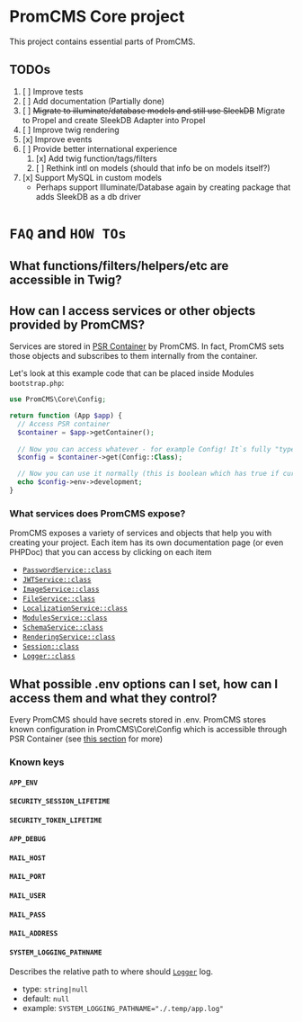 # PromCMS Core project

This project contains essential parts of PromCMS.

## TODOs

1. [ ] Improve tests
1. [ ] Add documentation (Partially done)
1. [ ] ~~Migrate to illuminate/database models and still use SleekDB~~ Migrate to Propel and create SleekDB Adapter into Propel
1. [ ] Improve twig rendering
1. [x] Improve events
1. [ ] Provide better international experience
    1. [x] Add twig function/tags/filters
    1. [ ] Rethink intl on models (should that info be on models itself?)
1. [x] Support MySQL in custom models 
    * Perhaps support Illuminate/Database again by creating package that adds SleekDB as a db driver

# `FAQ` and `HOW TOs`

## What functions/filters/helpers/etc are accessible in Twig?

## How can I access services or other objects provided by PromCMS?

Services are stored in [PSR Container](https://www.php-fig.org/psr/psr-11/) by PromCMS. In fact, PromCMS sets those objects and subscribes to them internally from the container.

Let's look at this example code that can be placed inside Modules `bootstrap.php`: 
```php
use PromCMS\Core\Config;

return function (App $app) {
  // Access PSR container
  $container = $app->getContainer();
  
  // Now you can access whatever - for example Config! It`s fully "type-safe" ;)
  $config = $container->get(Config::Class);

  // Now you can use it normally (this is boolean which has true if current .env does not have environment specified or has development value)
  echo $config->env->development;
}
```

### What services does PromCMS expose?

PromCMS exposes a variety of services and objects that help you with creating your project. Each item has its own documentation page (or even PHPDoc) that you can access by clicking on each item

- [`PasswordService::class`](./src/Services/PasswordService.php)
- [`JWTService::class`](./src/Services/JWTService.php)
- [`ImageService::class`](./src/Services/ImageService.php)
- [`FileService::class`](./src/Services/FileService.php)
- [`LocalizationService::class`](./src/Services/LocalizationService.php)
- [`ModulesService::class`](./src/Services/ModulesService.php)
- [`SchemaService::class`](./src/Services/SchemaService.php)
- [`RenderingService::class`](./src/Services/RenderingService.php)
- [`Session::class`](./src/Session.php)
- [`Logger::class`](./src/Logger.php)

## What possible .env options can I set, how can I access them and what they control?

Every PromCMS should have secrets stored in .env. PromCMS stores known configuration in PromCMS\Core\Config which is accessible through PSR Container (see [this section](#how-can-i-access-services-or-other-objects-provided-by-promcms) for more)

### Known keys

#### `APP_ENV`
#### `SECURITY_SESSION_LIFETIME`
#### `SECURITY_TOKEN_LIFETIME`
#### `APP_DEBUG`
#### `MAIL_HOST`
#### `MAIL_PORT`
#### `MAIL_USER`
#### `MAIL_PASS`
#### `MAIL_ADDRESS`
#### `SYSTEM_LOGGING_PATHNAME`

Describes the relative path to where should [`Logger`](./src/Logger.php) log. 

- type: `string|null`
- default: `null`
- example: `SYSTEM_LOGGING_PATHNAME="./.temp/app.log"`